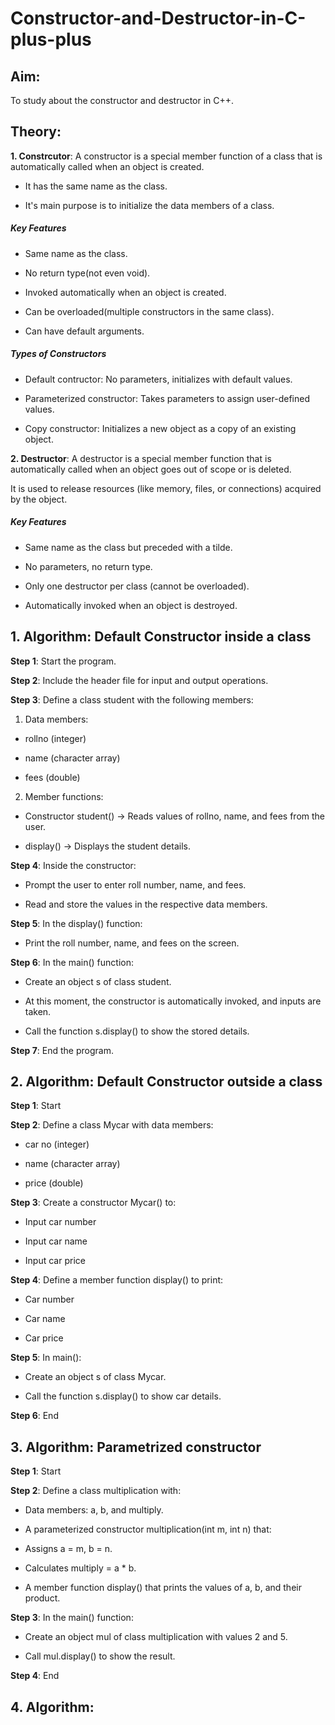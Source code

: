 # Constructor-and-Destructor-in-C-plus-plus

## Aim:

To study about the constructor and destructor in C++.

## Theory:

**1. Constrcutor**: A constructor is a special member function of a class that is automatically called when an object is created.

- It has the same name as the class.

- It's main purpose is to initialize the data members of a class.

##### Key Features

- Same name as the class.

- No return type(not even void).

- Invoked automatically when an object is created.

- Can be overloaded(multiple constructors in the same class).

- Can have default arguments.

##### Types of Constructors

- Default contructor: No parameters, initializes with default values.

- Parameterized constructor: Takes parameters to assign user-defined values.

- Copy constructor: Initializes a new object as a copy of an existing object.

**2. Destructor**: A destructor is a special member function that is automatically called when an object goes out of scope or is deleted.

It is used to release resources (like memory, files, or connections) acquired by the object.

##### Key Features

- Same name as the class but preceded with a tilde.

- No parameters, no return type.

- Only one destructor per class (cannot be overloaded).

- Automatically invoked when an object is destroyed.

## 1. Algorithm: Default Constructor inside a class

**Step 1**: Start the program.

**Step 2**: Include the header file <iostream> for input and output operations.

**Step 3**: Define a class student with the following members:

1. Data members:

- rollno (integer)

- name (character array)

- fees (double)

2. Member functions:

- Constructor student() → Reads values of rollno, name, and fees from the user.

- display() → Displays the student details.

**Step 4**: Inside the constructor:

- Prompt the user to enter roll number, name, and fees.

- Read and store the values in the respective data members.

**Step 5**: In the display() function:

- Print the roll number, name, and fees on the screen.

**Step 6**: In the main() function:

- Create an object s of class student.

- At this moment, the constructor is automatically invoked, and inputs are taken.

- Call the function s.display() to show the stored details.

**Step 7**: End the program.

## 2. Algorithm: Default Constructor outside a class

**Step 1**: Start

**Step 2**: Define a class Mycar with data members:

- car no (integer)

- name (character array)

- price (double)

**Step 3**: Create a constructor Mycar() to:

- Input car number

- Input car name

- Input car price

**Step 4**: Define a member function display() to print:

- Car number

- Car name

- Car price

**Step 5**: In main():

- Create an object s of class Mycar.

- Call the function s.display() to show car details.

**Step 6**: End

## 3. Algorithm: Parametrized constructor

**Step 1**: Start

**Step 2**: Define a class multiplication with:

- Data members: a, b, and multiply.

- A parameterized constructor multiplication(int m, int n) that:

- Assigns a = m, b = n.

- Calculates multiply = a * b.

- A member function display() that prints the values of a, b, and their product.

**Step 3**: In the main() function:

- Create an object mul of class multiplication with values 2 and 5.

- Call mul.display() to show the result.

**Step 4**: End

## 4. Algorithm: 




